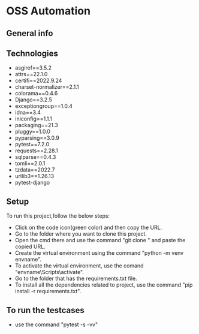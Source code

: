 # OSS Automation
## General info

## Technologies
* asgiref==3.5.2
* attrs==22.1.0
* certifi==2022.9.24
* charset-normalizer==2.1.1
* colorama==0.4.6
* Django==3.2.5
* exceptiongroup==1.0.4
* idna==3.4
* iniconfig==1.1.1
* packaging==21.3
* pluggy==1.0.0
* pyparsing==3.0.9
* pytest==7.2.0
* requests==2.28.1
* sqlparse==0.4.3
* tomli==2.0.1
* tzdata==2022.7
* urllib3==1.26.13
* pytest-django
## Setup
To run this project,follow the below steps:
* Click on the code icon(green color) and then copy the URL.
* Go to the folder where you want to clone this project.
* Open the cmd there and use the command "git clone " and paste the copied URL.
* Create the virtual environment using the command "python -m venv envname".
* To activate the virtual environment, use the comand "envname\Scripts\activate".
* Go to the folder that has the requirements.txt file.
* To install all the dependencies related to project, use the command "pip install -r requirements.txt".

## To run the testcases
* use the command "pytest -s -vv"